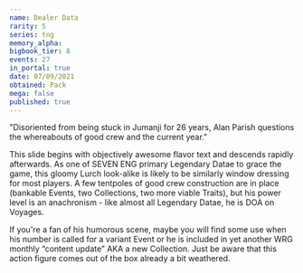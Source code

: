 ```yaml
---
name: Dealer Data
rarity: 5
series: tng
memory_alpha:
bigbook_tier: 8
events: 27
in_portal: true
date: 07/09/2021
obtained: Pack
mega: false
published: true
---
```


"Disoriented from being stuck in Jumanji for 26 years, Alan Parish questions the whereabouts of good crew and the current year." 

This slide begins with objectively awesome flavor text and descends rapidly afterwards. As one of SEVEN ENG primary Legendary Datae to grace the game, this gloomy Lurch look-alike is likely to be similarly window dressing for most players. A few tentpoles of good crew construction are in place (bankable Events, two Collections, two more viable Traits), but his power level is an anachronism - like almost all Legendary Datae, he is DOA on Voyages.

If you're a fan of his humorous scene, maybe you will find some use when his number is called for a variant Event or he is included in yet another WRG monthly “content update” AKA a new Collection. Just be aware that this action figure comes out of the box already a bit weathered.
